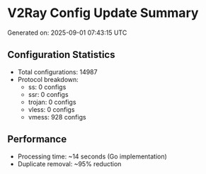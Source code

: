 # V2Ray Config Update Summary
Generated on: 2025-09-01 07:43:15 UTC

## Configuration Statistics
- Total configurations: 14987
- Protocol breakdown:
  - ss: 0 configs
  - ssr: 0 configs
  - trojan: 0 configs
  - vless: 0 configs
  - vmess: 928 configs

## Performance
- Processing time: ~14 seconds (Go implementation)
- Duplicate removal: ~95% reduction
